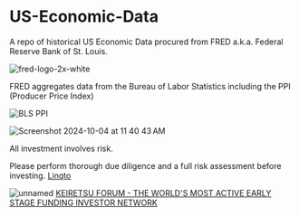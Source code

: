 # US-Economic-Data
A repo of historical US Economic Data procured from FRED a.k.a. Federal Reserve Bank of St. Louis.

![fred-logo-2x-white](https://github.com/user-attachments/assets/22eb136d-47d8-49f3-b869-84ae6d3f9889)

FRED aggregates data from the Bureau of Labor Statistics including the PPI (Producer Price Index)

![BLS PPI](https://github.com/user-attachments/assets/6bd54af3-7094-4074-a1a8-92573d42053f)

![Screenshot 2024-10-04 at 11 40 43 AM](https://github.com/user-attachments/assets/2781a70a-7100-4de0-b7b3-e18d256bddac)

All investment involves risk. 

Please perform thorough due diligence and a full risk assessment before investing. [Linqto](https://app.linqto.com/refer-friend?r=1rdg3ds2oq)

![unnamed](https://github.com/user-attachments/assets/4082c511-563a-4a88-96ae-cc4c669bed5d)
[KEIRETSU FORUM - THE WORLD'S MOST ACTIVE EARLY STAGE FUNDING INVESTOR NETWORK](https://www.keiretsuforum.com/)
